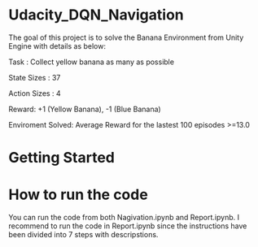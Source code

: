 # Udacity_DQN_Navigation

The goal of this project is to solve the Banana Environment from Unity Engine with details as below:


Task : Collect yellow banana as many as possible

State Sizes  : 37

Action Sizes : 4

Reward:  +1 (Yellow Banana), -1 (Blue Banana)

Enviroment Solved:  Average Reward for the lastest 100 episodes >=13.0



# Getting Started






# How to run the code

You can run the code from both Nagivation.ipynb and Report.ipynb. I recommend to run the code in Report.ipynb since the instructions have been divided into 7 steps with descripstions.
